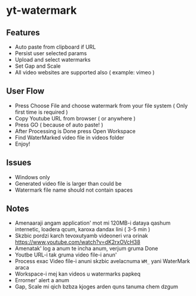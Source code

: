 # yt-watermark
## Features
* Auto paste from clipboard if URL
* Persist user selected params
* Upload and select watermarks
* Set Gap and Scale
* All  video websites are supported also ( example: vimeo )

## User Flow
* Press Choose File and choose watermark from your file system
  ( Only first time is required )
* Copy Youtube URL from browser ( or anywhere )
* Press GO ( because of auto paste! )
* After Processing is Done press Open Workspace
* Find WaterMarked video file in videos folder
* Enjoy!

## Issues
* Windows only
* Generated video file is larger than could be
* Watermark file name should not contain spaces

## Notes
* Amenaaraji angam application' mot mi 120MB-i dataya qashum
  internetic,  loadera qcum, karoxa dandax lini ( 3-5 min )
* Skzbic pordzi karch tevoxutyamb videoneri vra orinak
  https://www.youtube.com/watch?v=dK2rxOVcH38
* Amenatak' log a anum te incha anum, verjum gruma Done
* Youtbe URL-i tak gruma video file-i anun'
* Process exac Video file-i anuni skzbic avelacnuma `WM_` yani WaterMark araca
* Workspace-i mej kan videos  u watermarks papkeq
* Errorner' alert a anum
* Gap, Scale mi qich bzbza kjoges arden quns tanuma chem dzgum 